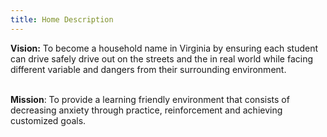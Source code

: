 ```yaml
---
title: Home Description
---
```

**Vision:** To become a household name in Virginia by ensuring each student can drive safely drive out on the streets and the in real world while facing different variable and dangers from their surrounding environment.

\
**Mission**: To provide a learning friendly environment that consists of decreasing anxiety through practice, reinforcement and achieving customized goals.